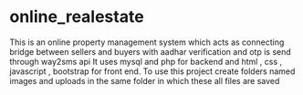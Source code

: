 # online_realestate
This is an online property management system which acts as connecting bridge between sellers and buyers with aadhar verification and otp is send through way2sms api
It uses mysql and php for backend and html , css , javascript , bootstrap for front end.
To use this project create folders named images and uploads in the same folder in which these all files are saved 
